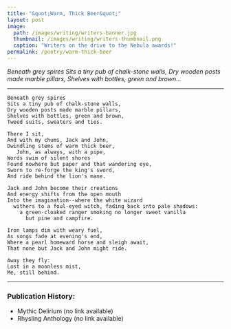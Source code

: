```yaml
---
title: "&quot;Warm, Thick Beer&quot;"
layout: post
image:
  path: /images/writing/writers-banner.jpg
  thumbnail: /images/writing/writers-thumbnail.png
  caption: "Writers on the drive to the Nebula awards!"
permalink: /poetry/warm-thick-beer
---
```

*Beneath grey spires
Sits a tiny pub of chalk-stone walls,
Dry wooden posts made marble pillars,
Shelves with bottles, green and brown...*

---
```
Beneath grey spires
Sits a tiny pub of chalk-stone walls,
Dry wooden posts made marble pillars,
Shelves with bottles, green and brown,
Tweed suits, sweaters and ties.

There I sit,
And with my chums, Jack and John,
Dwindling stems of warm thick beer,
   John, as always, with a pipe,
Words swim of silent shores
Found nowhere but paper and that wandering eye,
Sworn to re-forge the king's sword,
And ride behind the lion's mane.

Jack and John become their creations
And energy shifts from the open mouth
Into the imagination--where the white wizard
  withers to a foul-eyed witch, fading back into pale shadows:
    a green-cloaked ranger smoking no longer sweet vanilla
      but pine and campfire.

Iron lamps dim with weary fuel,
As songs fade at evening's end,
Where a pearl homeward horse and sleigh await,
That none but Jack and John might ride.

Away they fly:
Lost in a moonless mist,
Me, still behind.
```
---
### Publication History:
* Mythic Delirium (no link available)
* Rhysling Anthology (no link available)

